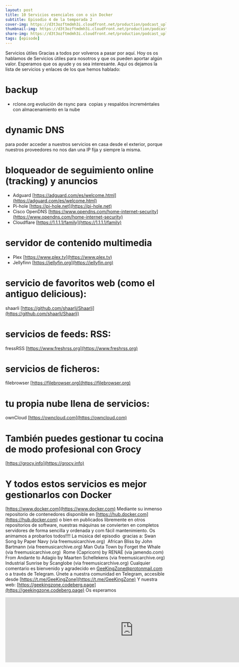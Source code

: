 ```yaml
---
layout: post
title: 10 Servicios esenciales con o sin Docker
subtitle: Episodio 4 de la temporada 2
cover-img: https://d3t3ozftmdmh3i.cloudfront.net/production/podcast_uploaded_nologo400/14743809/14743809-1619370372653-eb16be7dd0aee.jpg
thumbnail-img: https://d3t3ozftmdmh3i.cloudfront.net/production/podcast_uploaded_nologo400/14743809/14743809-1619370372653-eb16be7dd0aee.jpg
share-img: https://d3t3ozftmdmh3i.cloudfront.net/production/podcast_uploaded_nologo400/14743809/14743809-1619370372653-eb16be7dd0aee.jpg
tags: [episode]
---
```


Servicios útiles
Gracias a todos por volveros a pasar por aquí.
Hoy os os hablamos de Servicios útiles para nosotros y que os pueden aportar algún valor. Esperamos que os ayude y os sea interesante.
Aquí os dejamos la lista de servicios y enlaces de los que hemos hablado:
# backup
- rclone.org evolución de rsync para  copias y respaldos increméntales con almacenamiento en la nube

# dynamic DNS
para poder acceder a nuestros servicios en casa desde el exterior, porque nuestros proveedores no nos dan una IP fija y siempre la misma.

# bloqueador de seguimiento online (tracking) y anuncios
- Adguard [https://adguard.com/es/welcome.html](https://adguard.com/es/welcome.html)
- Pi-hole [https://pi-hole.net](https://pi-hole.net)
- Cisco OpenDNS [https://www.opendns.com/home-internet-security](https://www.opendns.com/home-internet-security)
- Cloudflare [https://1.1.1.1/family](https://1.1.1.1/family)

# servidor de contenido multimedia
- Plex [https://www.plex.tv](https://www.plex.tv)
- Jellyfinn [https://jellyfin.org](https://jellyfin.org)

# servicio de favoritos web (como el antiguo delicious):
shaarli [https://github.com/shaarli/Shaarli](https://github.com/shaarli/Shaarli)

# servicios de feeds: RSS:
fressRSS [https://www.freshrss.org](https://www.freshrss.org)

# servicios de ficheros:
filebrowser [https://filebrowser.org](https://filebrowser.org)

# tu propia nube llena de servicios:
ownCloud [https://owncloud.com](https://owncloud.com)

# También puedes gestionar tu cocina de modo profesional con Grocy
[https://grocy.info](https://grocy.info)

# Y todos estos servicios es mejor gestionarlos con Docker
[https://www.docker.com](https://www.docker.com)
Mediante su inmenso repositorio de contenedores disponible en [https://hub.docker.com](https://hub.docker.com) o bien en publicados libremente en otros repositorios de software, nuestras máquinas se convierten en completos servidores de forma sencilla y ordenada y com fácil mantenimiento.
Os animamos a probarlos todos!!!!
La música del episodio  gracias a:
Swan Song by Paper Navy (via freemusicarchive.org)  African Bliss by John Bartmann (via freemusicarchive.org) Man Outa Town by Forget the Whale (via freemusicarchive.org)  Rome (Capricorn) by RENAE (via jamendo.com) From Andante to Adagio by Maarten Schellekens (via freemusicarchive.org) Industrial Sunrise by Scanglobe (via freemusicarchive.org)
Cualquier comentario es bienvenido y agradecido en GeeKingZone@protonmail.com o a través de Telegram.
Únete a nuestra comunidad en Telegram, accesible desde [https://t.me/GeeKingZone](https://t.me/GeeKingZone)
Y nuestra web: [https://geekingzone.codeberg.page](https://geekingzone.codeberg.page)
Os esperamos
<iframe src='https://podcasters.spotify.com/pod/show/geekingzone/episodes/10-Servicios-esenciales-con-o-sin-Docker-e1bmdmo' height='204px' width='800px' frameborder='0' scrolling='no'></iframe>